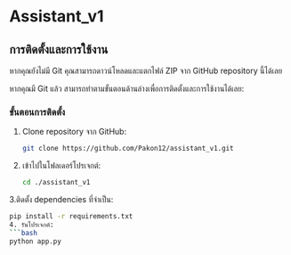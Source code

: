# Assistant_v1

## การติดตั้งและการใช้งาน

หากคุณยังไม่มี Git คุณสามารถดาวน์โหลดและแตกไฟล์ ZIP จาก GitHub repository นี้ได้เลย

หากคุณมี Git แล้ว สามารถทำตามขั้นตอนด้านล่างเพื่อการติดตั้งและการใช้งานได้เลย:

### ขั้นตอนการติดตั้ง

1. Clone repository จาก GitHub:
   ```bash or cmd
   git clone https://github.com/Pakon12/assistant_v1.git
2. เข้าไปในโฟลเดอร์โปรเจกต์:
   ```bash 
   cd ./assistant_v1
3.ติดตั้ง dependencies ที่จำเป็น:
   ```bash 
   pip install -r requirements.txt
4. รันโปรเจกต์:
   ```bash 
   python app.py
